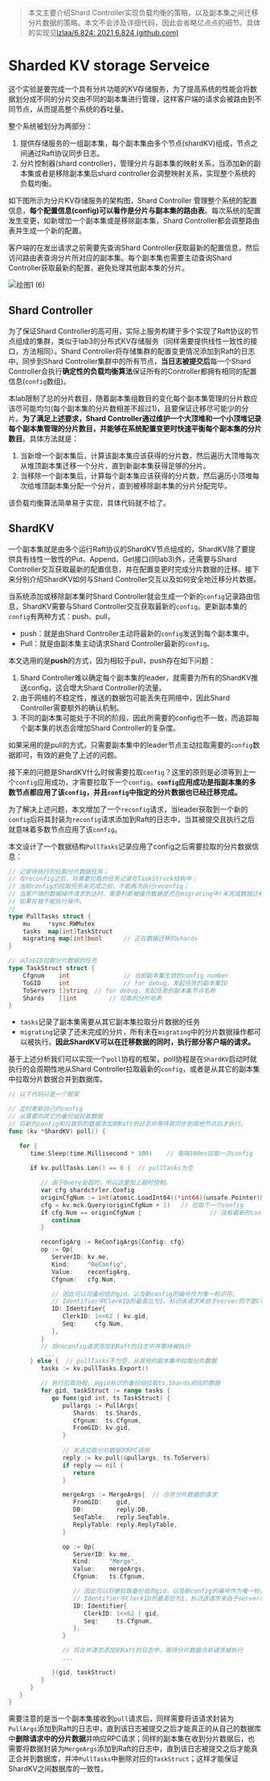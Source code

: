 > 本文主要介绍Shard Controller实现负载均衡的策略，以及副本集之间迁移分片数据的策略。本文不会涉及详细代码，因此会省略亿点点的细节。具体的实现见[lzlaa/6.824: 2021 6.824 (github.com)](https://github.com/lzlaa/6.824)

# Sharded KV storage Serveice

这个实验是要完成一个具有分片功能的KV存储服务，为了提高系统的性能会将数据划分成不同的分片交由不同的副本集进行管理，这样客户端的请求会被路由到不同节点，从而提高整个系统的吞吐量。

整个系统被划分为两部分：

1. 提供存储服务的一组副本集，每个副本集由多个节点(shardKV)组成，节点之间通过Raft协议同步日志。
2. 分片控制器(shard controller)，管理分片与副本集的映射关系，当添加新的副本集或者是移除副本集后shard controller会调整映射关系，实现整个系统的负载均衡。

如下图所示为分片KV存储服务的架构图，Shard Controller 管理整个系统的配置信息，**每个配置信息(config)可以看作是分片与副本集的路由表**。每次系统的配置发生变更，如新增加一个副本集或是移除副本集，Shard Controller都会调整路由表并生成一个新的配置。

客户端的在发出请求之前需要先查询Shard Controller获取最新的配置信息，然后访问路由表查询分片所对应的副本集。每个副本集也需要主动查询Shard Controller获取最新的配置，避免处理其他副本集的分片。

![绘图1 (6)](assets/shardKV架构.png)

## Shard Controller

为了保证Shard Controller的高可用，实际上服务构建于多个实现了Raft协议的节点组成的集群，类似于lab3的分布式KV存储服务（同样需要提供线性一致性的接口，方法相同）。Shard Controller将存储集群的配置变更情况添加到Raft的日志中，同步到Shard Controller集群中的所有节点，**当日志被提交后**每一个Shard Controller会执行**确定性的负载均衡算法**保证所有的Controller都拥有相同的配置信息(`config`数组)。

本lab限制了总的分片数目，随着副本集组数目的变化每个副本集管理的分片数应该尽可能均匀(每个副本集的分片数相差不超过1)，且要保证迁移尽可能少的分片。**为了满足上述要求，Shard Controller通过维护一个大顶堆和一个小顶堆记录每个副本集管理的分片数目，并能够在系统配置变更时快速平衡每个副本集的分片数目**。具体方法就是：

1. 当新增一个副本集后，计算该副本集应该获得的分片数，然后遍历大顶堆每次从堆顶副本集迁移一个分片，直到新副本集获得足够的分片。
2. 当移除一个副本集后，计算每个副本集应该获得的分片数，然后遍历小顶堆每次给堆顶副本集分配一个分片，直到被移除副本集的分片分配完毕。

该负载均衡算法简单易于实现，具体代码就不给了。

## ShardKV

一个副本集就是由多个运行Raft协议的ShardKV节点组成的，ShardKV除了要提供具有线性一致性的Put、Append、Get接口(同lab3)外，还需要与Shard Controller交互获取最新的配置信息，并在配置变更时完成分片数据的迁移。接下来分别介绍ShardKV如何与Shard Controller交互以及如何安全地迁移分片数据。

当系统添加或移除副本集时Shard Controller就会生成一个新的`config`记录路由信息，ShardKV需要与Shard Controller交互获取最新的`config`。更新副本集的`config`有两种方式：push、pull，

+ push：就是由Shard Controller主动将最新的`config`发送到每个副本集中。
+ Pull：就是由副本集主动请求Shard Controller最新的`config`。

本文选用的是**push**的方式，因为相较于pull，push存在如下问题：

1. Shard Controller难以确定每个副本集的leader，就需要为所有的ShardKV推送config，这会增大Shard Controller的流量。
2. 由于网络的不稳定性，推送的数据包可能丢失在网络中，因此Shard Controller需要额外的确认机制。
3. 不同的副本集可能处于不同的阶段，因此所需要的config也不一致，而追踪每个副本集的状态会增加Shard Controller的复杂度。

如果采用的是pull的方式，只需要副本集中的leader节点主动拉取需要的`config`数据即可，有效的避免了上述的问题。

接下来的问题是ShardKV什么时候需要拉取`config`？这里的原则是必须等到上一个`config`应用成功，才需要拉取下一个`config`。**`config`应用成功是指副本集的多数节点都应用了该`config`，并且`config`中指定的分片数据也已经迁移完成。**

为了解决上述问题，本文增加了一个`reconfig`请求，当leader获取到一个新的`config`后将其封装为`reconfig`请求添加到Raft的日志中，当其被提交且执行之后就意味着多数节点应用了该`config`。

本文设计了一个数据结构`PullTasks`记录应用了config之后需要拉取的分片数据信息：

```go
// 记录待执行的拉取分片数据任务；
// 在reconfig之后，将需要拉取的任务记录在TaskStruck结构中；
// 当前config的拉取任务未完成之前，不能再次执行reconfig；
// 当客户端的数据操作请求到达时，需要判断被操作数据是否在migrating中(未完成数据迁移)，
// 如果在就不能执行操作。
//
type PullTasks struct {
	mu     *sync.RWMutex
	tasks  map[int]TaskStruct
	migrating map[int]bool 		// 正在数据迁移的shards
}

// 从ToGID拉取分片数据的任务
type TaskStruct struct {
	Cfgnum    int				// 当前副本集生效的config number
	ToGID     int				// for debug，发起任务的副本集ID
	ToServers []string	// for debug，发起任务的副本集节点名称
	Shards    []int			// 拉取的分片哈希
}
```

+ `tasks`记录了副本集需要从其它副本集拉取分片数据的任务
+ `migrating`记录了还未完成的分片，所有未在`migrating`中的分片数据操作都可以被执行。**因此ShardKV可以在迁移数据的同时，执行部分客户端的请求。**

基于上述分析我们可以实现一个`poll`协程的框架，poll协程是在`ShardKV`启动时就执行的会周期性地从Shard Controller拉取最新的`config`，或者是从其它的副本集中拉取分片数据合并到数据库。

```go
// 以下代码只是一个框架

// 定时更新自己的config
// 从需要向其它的备份组拉取数据
// 将新的config和拉取到的数据添加到Raft的日志并等待其同步到其他节点后才执行。
func (kv *ShardKV) poll() {

   for {
      time.Sleep(time.Millisecond * 100)	// 每隔100ms拉取一次config
			
      if kv.pullTasks.Len() == 0 {	// pullTasks为空

         // 由于Query会超时，所以这里加上超时控制。
         var cfg shardctrler.Config
         originCfgNum := int(atomic.LoadInt64((*int64)(unsafe.Pointer(&kv.config.Num))))
         cfg = kv.mck.Query(originCfgNum + 1)	// 拉取下一个config
         if cfg.Num == originCfgNum {					// 没有最新的config
            continue
         }

         reconfigArg := ReConfigArgs{Config: cfg}
         op := Op{
            ServerID: kv.me,
            Kind:     "ReConfig",
            Value:    reconfigArg,
            Cfgnum:   cfg.Num,

            // 因此可以将备份组的gid，以及新config的编号作为唯一标识符。
            // Identifier中ClerkID的最高位为1，标识该请求来自于server而不是Clerk。
            ID: Identifier{
               ClerkID: 1<<62 | kv.gid,
               Seq:     cfg.Num,
            },
         }
         // 将reconfig请求添加到Raft的日志中并等待被执行
          ...
      } else {	// pullTasks不为空，从其他的副本集中拉取分片数据
         tasks := kv.pullTasks.Export()

         // 执行拉取协程，从gid标识的备份组拉取ts.Shards对应的数据
         for gid, taskStruct := range tasks {
            go func(gid int, ts TaskStruct) {
               pullargs := PullArgs{
                  Shards:  ts.Shards,
                  Cfgnum:  ts.Cfgnum,
                  FromGID: kv.gid,
               }
               
               // 发送拉取分片数据的RPC调用
               reply := kv.pull(&pullargs, ts.ToServers)
               if reply == nil {
                  return
               }

               mergeArgs := MergeArgs{	// 合并分片数据的请求
                  FromGID:    gid,
                  DB:         reply.DB,
                  SeqTable:   reply.SeqTable,
                  ReplyTable: reply.ReplyTable,
               }

               op := Op{
                  ServerID: kv.me,
                  Kind:     "Merge",
                  Value:    mergeArgs,
                  Cfgnum:   ts.Cfgnum,

                  // 因此可以将被拉取备份组的gid，以及新config的编号作为唯一标识符。
                  // Identifier中ClerkID的最高位为1，标识该请求来自于server而不是Clerk。
                  ID: Identifier{
                     ClerkID: 1<<62 | gid,
                     Seq:     ts.Cfgnum,
                  },
               }

               // 将合并请求添加到Raft的日志中，等待分片数据合并请求被执行
               ...

            }(gid, taskStruct)
         }
      }
   }
}
```

需要注意的是当一个副本集接收到`pull`请求后，同样需要将该请求封装为`PullArgs`添加到Raft的日志中，直到该日志被提交之后才能真正的从自己的数据库中**删除请求中的分片数据**并响应RPC请求；同样的副本集在收到分片数据后，也需要将数据封装为`MergeArgs`添加到Raft的日志中，直到该日志被提交之后才能真正合并到数据库，并冲`PullTasks`中删除对应的`TaskStruct`；这样才能保证ShardKV之间数据库的一致性。